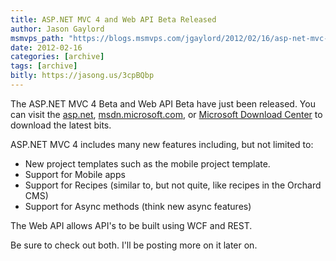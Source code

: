 ```yaml
---
title: ASP.NET MVC 4 and Web API Beta Released
author: Jason Gaylord
msmvps_path: "https://blogs.msmvps.com/jgaylord/2012/02/16/asp-net-mvc-4-and-web-api-beta-released/"
date: 2012-02-16
categories: [archive]
tags: [archive]
bitly: https://jasong.us/3cpBQbp
---
```


The ASP.NET MVC 4 Beta and Web API Beta have just been released. You can visit the [asp.net](http://www.asp.net/mvc/mvc4), [msdn.microsoft.com](http://msdn.microsoft.com/), or [Microsoft Download Center](http://www.microsoft.com/download/en/details.aspx?id=28942) to download the latest bits.

ASP.NET MVC 4 includes many new features including, but not limited to:

-   New project templates such as the mobile project template.
-   Support for Mobile apps
-   Support for Recipes (similar to, but not quite, like recipes in the Orchard CMS)
-   Support for Async methods (think new async features)

The Web API allows API's to be built using WCF and REST.

Be sure to check out both. I'll be posting more on it later on.